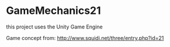 # GameMechanics21

this project uses the Unity Game Engine

Game concept from: http://www.squidi.net/three/entry.php?id=21
